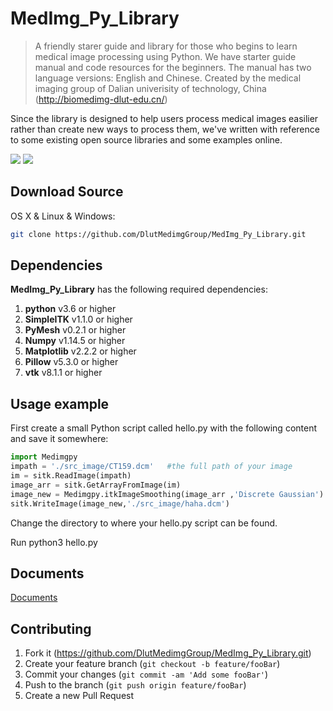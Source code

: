 # MedImg_Py_Library
> A friendly starer guide and library for those who begins to learn medical image processing using Python.
We have starter guide manual and code resources for the beginners. The manual has two language versions: English and Chinese.
Created by the medical imaging group of Dalian univerisity of technology, China (http://biomedimg-dlut-edu.cn/)

Since the library is designed to help users process medical images easilier rather than create new ways to process them, we've written with reference to some existing open source libraries and some examples online.

![](https://i.postimg.cc/0jwBLjQB/origin.jpg)
![](https://i.postimg.cc/mDqnXCb9/after.jpg)


## Download Source

OS X & Linux & Windows:

```sh
git clone https://github.com/DlutMedimgGroup/MedImg_Py_Library.git
```

## Dependencies

**MedImg_Py_Library** has the following required dependencies:

1. **python** v3.6 or higher
2. **SimpleITK** v1.1.0 or higher
3. **PyMesh** v0.2.1 or higher
4. **Numpy** v1.14.5 or higher
5. **Matplotlib** v2.2.2 or higher
6. **Pillow** v5.3.0 or higher
7. **vtk** v8.1.1 or higher

## Usage example

First create a small Python script called hello.py with the following content and save it somewhere:

```py
import Medimgpy
impath = './src_image/CT159.dcm'   #the full path of your image
im = sitk.ReadImage(impath)
image_arr = sitk.GetArrayFromImage(im)
image_new = Medimgpy.itkImageSmoothing(image_arr ,'Discrete Gaussian')
sitk.WriteImage(image_new,'./src_image/haha.dcm')
```

Change the directory to where your hello.py script can be found.

Run python3 hello.py

## Documents

[Documents][documents]

## Contributing

1. Fork it (<https://github.com/DlutMedimgGroup/MedImg_Py_Library.git>)
2. Create your feature branch (`git checkout -b feature/fooBar`)
3. Commit your changes (`git commit -am 'Add some fooBar'`)
4. Push to the branch (`git push origin feature/fooBar`)
5. Create a new Pull Request


<!-- Markdown link & img dfn's -->

[documents]:<https://github.com/DlutMedimgGroup/MedImg_Py_Library.git>
